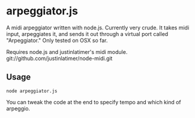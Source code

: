 # arpeggiator.js

A midi arpeggiator written with node.js. Currently very crude.
It takes midi input, arpeggiates it, and sends it out through 
a virtual port called "Arpeggiator." Only tested on OSX so far.

Requires node.js and justinlatimer's midi module.
git://github.com/justinlatimer/node-midi.git

## Usage
    node arpeggiator.js


You can tweak the code at the end to specify tempo and which kind of arpeggio.
